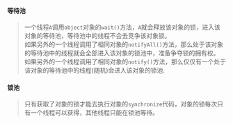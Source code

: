 #### 等待池
> 一个线程`A`调用`object`对象的`wait()`方法，`A`就会释放该对象的锁，进入该对象的等待池，等待池中的线程不会去竞争该对象锁。  
如果另外的一个线程调用了相同对象的`notifyAll()`方法，那么处于该对象的等待池中的线程就会全部进入该对象的锁池中，准备争夺锁的拥有权。  
如果另外的一个线程调用了相同对象的`notify()`方法，那么仅仅有一个处于该对象的等待池中的线程(随机)会进入该对象的锁池.  


#### 锁池
> 只有获取了对象的锁才能去执行对象的`synchronize`代码，对象的锁每次只有一个线程可以获得，其他线程只能在锁池等待。

